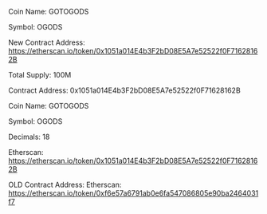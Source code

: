 Coin Name: GOTOGODS

Symbol: OGODS

New Contract Address: https://etherscan.io/token/0x1051a014E4b3F2bD08E5A7e52522f0F71628162B

Total Supply: 100M

Contract Address: 0x1051a014E4b3F2bD08E5A7e52522f0F71628162B

Coin Name: GOTOGODS

Symbol: OGODS

Decimals: 18

Etherscan: https://etherscan.io/token/0x1051a014E4b3F2bD08E5A7e52522f0F71628162B

 
OLD Contract Address: Etherscan: https://etherscan.io/token/0xf6e57a6791ab0e6fa547086805e90ba2464031f7
